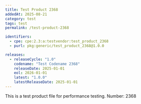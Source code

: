 ```yaml
---
title: Test Product 2368
addedAt: 2025-08-21
category: test
tags: test
permalink: /test-product-2368

identifiers:
  - cpe: cpe:2.3:a:testvendor:test_product_2368
  - purl: pkg:generic/test_product_2368@1.0.0

releases:
  - releaseCycle: "1.0"
    codename: "Test Codename 2368"
    releaseDate: 2025-01-01
    eol: 2026-01-01
    latest: "1.0.0"
    latestReleaseDate: 2025-01-01
---
```


This is a test product file for performance testing. Number: 2368
